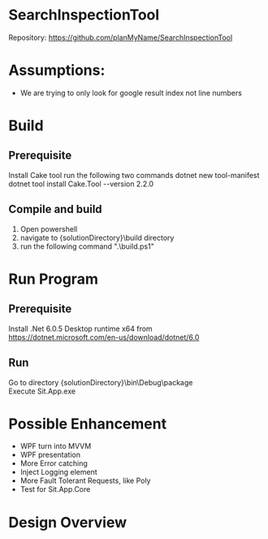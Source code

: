 # SearchInspectionTool

Repository: https://github.com/planMyName/SearchInspectionTool

# Assumptions:
- We are trying to only look for google result index not line numbers

# Build

## Prerequisite

Install Cake tool
 run the following two commands
    dotnet new tool-manifest
    dotnet tool install Cake.Tool --version 2.2.0

## Compile and build
1. Open powershell
2. navigate to {solutionDirectory}\build directory
3. run the following command ".\build.ps1"

# Run Program

## Prerequisite 

Install .Net 6.0.5 Desktop runtime x64 from
https://dotnet.microsoft.com/en-us/download/dotnet/6.0

## Run

Go to directory {solutionDirectory}\bin\Debug\package\
Execute Sit.App.exe


# Possible Enhancement
- WPF turn into MVVM
- WPF presentation
- More Error catching
- Inject Logging element
- More Fault Tolerant Requests, like Poly
- Test for Sit.App.Core


# Design Overview